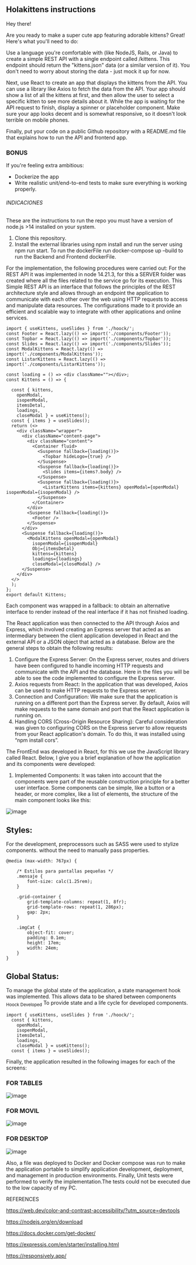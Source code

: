 ## Holakittens instructions

Hey there!

Are you ready to make a super cute app featuring adorable kittens? Great! Here's what you'll need to do:

Use a language you're comfortable with (like NodeJS, Rails, or Java) to create a simple REST API with a single endpoint called /kittens. This endpoint should return the "kittens.json" data (or a similar version of it). You don't need to worry about storing the data - just mock it up for now.

Next, use React to create an app that displays the kittens from the API. You can use a library like Axios to fetch the data from the API. Your app should show a list of all the kittens at first, and then allow the user to select a specific kitten to see more details about it. While the app is waiting for the API request to finish, display a spinner or placeholder component. Make sure your app looks decent and is somewhat responsive, so it doesn't look terrible on mobile phones.

Finally, put your code on a public Github repository with a README.md file that explains how to run the API and frontend app.

### BONUS
If you're feeling extra ambitious:
-   Dockerize the app
-   Write realistic unit/end-to-end tests to make sure everything is working properly.

######  INDICACIONES  ###
These are the instructions to run the repo you must have a version of node.js >14 installed on your system.
1. Clone this repository.
2. Install the external libraries using npm install and run the server using npm run start.
To run the dockerFile run docker-compose up –build to run the Backend and Frontend dockerFile.

For the implementation, the following procedures were carried out: For the REST API it was implemented in node 14.21.3, for this a SERVER folder was created where all the files related to the service go for its execution. This Simple REST API is an interface that follows the principles of the REST architecture style and allows through an endpoint the application to communicate with each other over the web using HTTP requests to access and manipulate data resources. The configurations made to it provide an efficient and scalable way to integrate with other applications and online services.

 
```react
import { useKittens, useSlides } from './hoock/';
const Footer = React.lazy(() => import('./components/Footer'));
const Topbar = React.lazy(() => import('./components/Topbar'));
const Slides = React.lazy(() => import('./components/Slides'));
const ModalKittens = React.lazy(() => import('./components/ModalKittens'));
const ListarKittens = React.lazy(() => import('./components/ListarKittens'));

const loading = () => <div className=""></div>;
const Kittens = () => {

  const { kittens,
    openModal,
    isopenModal,
    itemsDetal,
    loadings,
    closeModal } = useKittens();
  const { items } = useSlides();
  return (<>
    <div className="wrapper">
      <div className="content-page">
        <div className="content">
          <Container fluid>
            <Suspense fallback={loading()}>
              <Topbar hideLogo={true} />
            </Suspense>
            <Suspense fallback={loading()}>
              <Slides items={items?.body} />
            </Suspense>
            <Suspense fallback={loading()}>
              <ListarKittens items={kittens} openModal={openModal} isopenModal={isopenModal} />
            </Suspense>
          </Container>
        </div>
        <Suspense fallback={loading()}>
          <Footer />
        </Suspense>
      </div>
      <Suspense fallback={loading()}>
        <ModalKittens openModal={openModal}
          isopenModal={isopenModal}
          Obj={itemsDetal}
          kittens={kittens}
          loadings={loadings}
          closeModal={closeModal} />
      </Suspense>
    </div>
  </>
  );
};
export default Kittens;
```
Each component was wrapped in a fallback: to obtain an alternative interface to render instead of the real interface if it has not finished loading.


The React application was then connected to the API through Axios and Express, which involved creating an Express server that acted as an intermediary between the client application developed in React and the external API or a JSON object that acted as a database. Below are the general steps to obtain the following results:
1.	Configure the Express Server: On the Express server, routes and drivers have been configured to handle incoming HTTP requests and communicate with the API and the database. Here in the files you will be able to see the code implemented to configure the Express server.
2.	Axios requests from React: In the application that was developed, Axios can be used to make HTTP requests to the Express server.
3.	Connection and Configuration: We make sure that the application is running on a different port than the Express server. By default, Axios will make requests to the same domain and port that the React application is running on.
4.	Handling CORS (Cross-Origin Resource Sharing): Careful consideration was given to configuring CORS on the Express server to allow requests from your React application's domain. To do this, it was installed using “npm install cors”.

The FrontEnd was developed in React, for this we use the JavaScript library called React. Below, I give you a brief explanation of how the application and its components were developed:

1. Implemented Components:
It was taken into account that the components were part of the reusable construction principle for a better user interface. Some components can be simple, like a button or a header, or more complex, like a list of elements, the structure of the main component looks like this:

![image](https://github.com/hepintoAvila/FrontendDevHolafly/assets/142340366/e4febdf0-dcc6-45d3-8417-654c114487e8)


## Styles:
For the development, preprocessors such as SASS were used to stylize components.
without the need to manually pass properties.
```
@media (max-width: 767px) {

    /* Estilos para pantallas pequeñas */
    .mensaje {
        font-size: calc(1.25rem);
    }

    .grid-container {
        grid-template-columns: repeat(1, 8fr);
        grid-template-rows: repeat(1, 286px);
        gap: 2px;
    }

    .imgCat {
        object-fit: cover;
        padding: 0.1em;
        height: 17em;
        width: 24em;
    }
}
```
## Global Status:
To manage the global state of the application, a state management hook was implemented. This allows data to be shared between components 
<sub> Hoock Developed</sub>
To provide state and a life cycle for developed components.
```
import { useKittens, useSlides } from './hoock/';
  const { kittens,
    openModal,
    isopenModal,
    itemsDetal,
    loadings,
    closeModal } = useKittens();
  const { items } = useSlides();
 ```

Finally, the application resulted in the following images for each of the screens:

### FOR TABLES
![image](https://github.com/hepintoAvila/FrontendDevHolafly/assets/142340366/aba1c332-b359-4d86-892a-bf4f528c16d6)

### FOR MOVIL
![image](https://github.com/hepintoAvila/FrontendDevHolafly/assets/142340366/0f7974e0-33e6-4811-8374-6db0cb3d42e6)

### FOR DESKTOP
![image](https://github.com/hepintoAvila/FrontendDevHolafly/assets/142340366/4020516a-be5f-435d-a137-52db5a396fae)

Also, a file was deployed to Docker and Docker compose was run to make the application portable to simplify application development, deployment, and management in production environments.
Finally, Unit tests were performed to verify the implementation.The tests could not be executed due to the low capacity of my PC.


REFERENCES

https://web.dev/color-and-contrast-accessibility/?utm_source=devtools

https://nodejs.org/en/download

https://docs.docker.com/get-docker/

https://expressjs.com/en/starter/installing.html

https://responsively.app/




